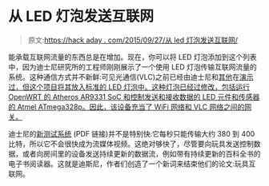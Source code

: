 # 从 LED 灯泡发送互联网

> 原文:[https://hack aday . com/2015/09/27/从 led 灯泡发送互联网/](https://hackaday.com/2015/09/27/sending-the-internet-from-an-led-lightbulb/)

能承载互联网流量的东西总是在增加。现在，你可以将 LED 灯泡添加到这个列表中，因为迪士尼研究所的工程师刚刚展示了一个使用 LED 灯泡传输互联网流量的系统。这种通信方式并不新鲜:可见光通信(VLC)之前已经由迪士尼和[其他](http://www.hhi.fraunhofer.de/departments/photonic-networks-and-systems/products-and-services/vlc-system-500-mbits.html)在[演示过，但这个项目将其放入标准的 LED 灯泡中。这种灯泡已经过修改，包括运行 OpenWRT 的 Atheros AR9331 SoC 和控制发送和接收数据的 LED 元件和传感器的 Atmel ATmega328p。因此，该设备充当了 WiFi 网络和 VLC 网络之间的网关。](http://www.disneyresearch.com/project/visible-light-communication/)

迪士尼的[新测试系统](http://www.disneyresearch.com/wp-content/uploads/Linux-Light-Bulbs-Enabling-Internet-Protocol-Connectivity-for-Light-Bulb-Networks-Paper.pdf) (PDF 链接)并不是特别快:它每秒只能传输大约 380 到 400 比特，所以它不会很快成为流媒体视频。这绝对够快了，尽管要向玩具发送控制数据，或者向房间里的设备发送持续更新的数据流，例如带有持续更新的百科全书的电子书阅读器。这就是迪斯尼，作者们创造了一个新词来结束他们的论文:玩具互联网。